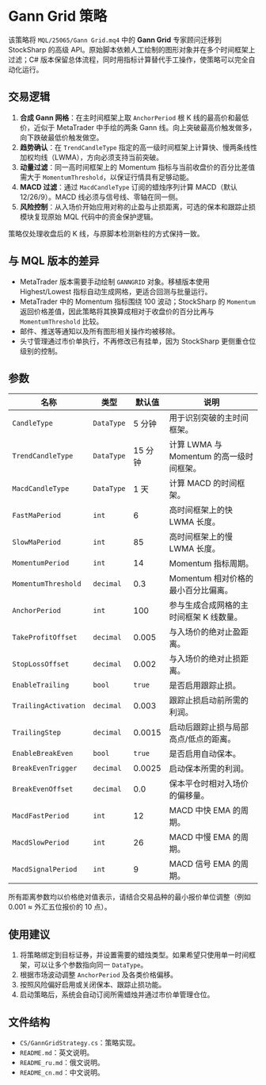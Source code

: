 # Gann Grid 策略

该策略将 `MQL/25065/Gann Grid.mq4` 中的 **Gann Grid** 专家顾问迁移到 StockSharp 的高级 API。原始脚本依赖人工绘制的图形对象并在多个时间框架上过滤；C# 版本保留总体流程，同时用指标计算替代手工操作，使策略可以完全自动化运行。

## 交易逻辑

1. **合成 Gann 网格**：在主时间框架上取 `AnchorPeriod` 根 K 线的最高价和最低价，近似于 MetaTrader 中手绘的两条 Gann 线。向上突破最高价触发做多，向下跌破最低价触发做空。
2. **趋势确认**：在 `TrendCandleType` 指定的高一级时间框架上计算快、慢两条线性加权均线（LWMA），方向必须支持当前突破。
3. **动量过滤**：同一高时间框架上的 Momentum 指标与当前收盘价的百分比差值需大于 `MomentumThreshold`，以保证行情具有足够动能。
4. **MACD 过滤**：通过 `MacdCandleType` 订阅的蜡烛序列计算 MACD（默认 12/26/9）。MACD 线必须与信号线、零轴在同一侧。
5. **风险控制**：从入场价开始应用对称的止盈与止损距离，可选的保本和跟踪止损模块复现原始 MQL 代码中的资金保护逻辑。

策略仅处理收盘后的 K 线，与原脚本检测新柱的方式保持一致。

## 与 MQL 版本的差异

- MetaTrader 版本需要手动绘制 `GANNGRID` 对象。移植版本使用 Highest/Lowest 指标自动生成网格，更适合回测与批量运行。
- MetaTrader 中的 Momentum 指标围绕 100 波动；StockSharp 的 `Momentum` 返回价格差值，因此策略将其换算成相对于收盘价的百分比再与 `MomentumThreshold` 比较。
- 邮件、推送等通知以及所有图形相关操作均被移除。
- 头寸管理通过市价单执行，不再修改已有挂单，因为 StockSharp 更侧重仓位级别的控制。

## 参数

| 名称 | 类型 | 默认值 | 说明 |
| --- | --- | --- | --- |
| `CandleType` | `DataType` | 5 分钟 | 用于识别突破的主时间框架。 |
| `TrendCandleType` | `DataType` | 15 分钟 | 计算 LWMA 与 Momentum 的高一级时间框架。 |
| `MacdCandleType` | `DataType` | 1 天 | 计算 MACD 的时间框架。 |
| `FastMaPeriod` | `int` | 6 | 高时间框架上的快 LWMA 长度。 |
| `SlowMaPeriod` | `int` | 85 | 高时间框架上的慢 LWMA 长度。 |
| `MomentumPeriod` | `int` | 14 | Momentum 指标周期。 |
| `MomentumThreshold` | `decimal` | 0.3 | Momentum 相对价格的最小百分比偏离。 |
| `AnchorPeriod` | `int` | 100 | 参与生成合成网格的主时间框架 K 线数量。 |
| `TakeProfitOffset` | `decimal` | 0.005 | 与入场价的绝对止盈距离。 |
| `StopLossOffset` | `decimal` | 0.002 | 与入场价的绝对止损距离。 |
| `EnableTrailing` | `bool` | `true` | 是否启用跟踪止损。 |
| `TrailingActivation` | `decimal` | 0.003 | 跟踪止损启动前所需的利润。 |
| `TrailingStep` | `decimal` | 0.0015 | 启动后跟踪止损与局部高点/低点的距离。 |
| `EnableBreakEven` | `bool` | `true` | 是否启用自动保本。 |
| `BreakEvenTrigger` | `decimal` | 0.0025 | 启动保本所需的利润。 |
| `BreakEvenOffset` | `decimal` | 0.0 | 保本平仓时相对入场价的偏移量。 |
| `MacdFastPeriod` | `int` | 12 | MACD 中快 EMA 的周期。 |
| `MacdSlowPeriod` | `int` | 26 | MACD 中慢 EMA 的周期。 |
| `MacdSignalPeriod` | `int` | 9 | MACD 信号 EMA 的周期。 |

所有距离参数均以价格绝对值表示，请结合交易品种的最小报价单位调整（例如 0.001 ≈ 外汇五位报价的 10 点）。

## 使用建议

1. 将策略绑定到目标证券，并设置需要的蜡烛类型。如果希望只使用单一时间框架，可以让多个参数指向同一 `DataType`。
2. 根据市场波动调整 `AnchorPeriod` 及各类价格偏移。
3. 按照风险偏好启用或关闭保本、跟踪止损功能。
4. 启动策略后，系统会自动订阅所需蜡烛并通过市价单管理仓位。

## 文件结构

- `CS/GannGridStrategy.cs`：策略实现。
- `README.md`：英文说明。
- `README_ru.md`：俄文说明。
- `README_cn.md`：中文说明。
